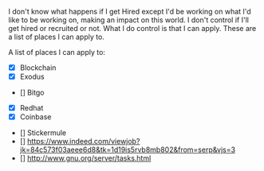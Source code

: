 I don't know what happens if I get Hired except I'd be working on what I'd like to be working on, making an impact on this world.
I don't control if I'll get hired or recruited or not. What I do control is that I can apply. These are a list of places I can apply to.


A list of places I can apply to:
- [x] Blockchain
- [x] Exodus
- [] Bitgo
- [x] Redhat
- [x] Coinbase
- [] Stickermule
- [] https://www.indeed.com/viewjob?jk=84c573f03aeee6d8&tk=1d19is5rvb8mb802&from=serp&vjs=3
- [] http://www.gnu.org/server/tasks.html
